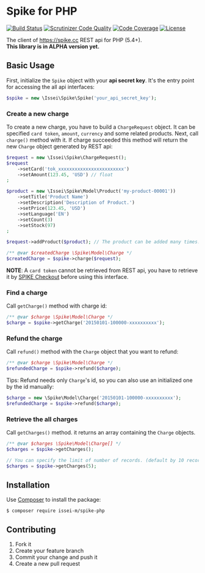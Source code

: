 Spike for PHP
=============

[![Build Status](https://travis-ci.org/issei-m/spike-php.svg)](https://travis-ci.org/issei-m/spike-php)
[![Scrutinizer Code Quality](https://scrutinizer-ci.com/g/issei-m/spike-php/badges/quality-score.png?b=master)](https://scrutinizer-ci.com/g/issei-m/spike-php/?branch=master)
[![Code Coverage](https://scrutinizer-ci.com/g/issei-m/spike-php/badges/coverage.png?b=master)](https://scrutinizer-ci.com/g/issei-m/spike-php/?branch=master)
[![License](https://poser.pugx.org/issei-m/spike-php/license.svg)](https://packagist.org/packages/issei-m/spike-php)

The client of https://spike.cc REST api for PHP (5.4+).  
**This library is in ALPHA version yet.**

Basic Usage
-----------

First, initialize the `Spike` object with your **api secret key**. It's the entry point for accessing the all api interfaces:

```php
$spike = new \Issei\Spike\Spike('your_api_secret_key');
```

### Create a new charge

To create a new charge, you have to build a `ChargeRequest` object. It can be specified `card token`, `amount`, `currency` and some related products. Next, call `charge()` method with it. If charge succeeded this method will return the new `Charge` object generated by REST api:

```php
$request = new \Issei\Spike\ChargeRequest();
$request
    ->setCard('tok_xxxxxxxxxxxxxxxxxxxxxxxx')
    ->setAmount(123.45, 'USD') // float
;

$product = new \Issei\Spike\Model\Product('my-product-00001'))
    ->setTitle('Product Name')
    ->setDescription('Description of Product.')
    ->setPrice(123.45, 'USD')
    ->setLanguage('EN')
    ->setCount(3)
    ->setStock(97)
;

$request->addProduct($product); // The product can be added many times.

/** @var $createdCharge \Spike\Model\Charge */
$createdCharge = $spike->charge($request);
```

**NOTE**: A `card token` cannot be retrieved from REST api, you have to retrieve it by [SPIKE Checkout] before using this interface.

### Find a charge

Call `getCharge()` method with charge id:

```php
/** @var $charge \Spike\Model\Charge */
$charge = $spike->getCharge('20150101-100000-xxxxxxxxxx');
```

### Refund the charge

Call `refund()` method with the `Charge` object that you want to refund:

```php
/** @var $charge \Spike\Model\Charge */
$refundedCharge = $spike->refund($charge);
```

Tips: Refund needs only `Charge`'s id, so you can also use an initialized one by the id manually:

```php
$charge = new \Spike\Model\Charge('20150101-100000-xxxxxxxxxx');
$refundedCharge = $spike->refund($charge);
```

### Retrieve the all charges

Call `getCharges()` method. it returns an array containing the `Charge` objects.

```php
/** @var $charges \Spike\Model\Charge[] */
$charges = $spike->getCharges();

// You can specify the limit of number of records. (default by 10 records)
$charges = $spike->getCharges(5);
```

Installation
------------

Use [Composer] to install the package:

```
$ composer require issei-m/spike-php
```

Contributing
------------

1. Fork it
2. Create your feature branch
3. Commit your change and push it
4. Create a new pull request

[SPIKE Checkout]: https://spike.cc/dashboard/developer/docs/references#a1
[Composer]: https://getcomposer.org
